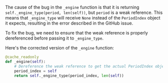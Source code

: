 The cause of the bug in the `_engine` function is that it is returning `self._engine_type(period, len(self))`, but `period` is a weak reference. This means that `_engine_type` will receive `None` instead of the `PeriodIndex` object it expects, resulting in the error described in the GitHub issue.

To fix the bug, we need to ensure that the weak reference is properly dereferenced before passing it to `_engine_type`.

Here's the corrected version of the `_engine` function:

```python
@cache_readonly
def _engine(self):
    # Dereference the weak reference to get the actual PeriodIndex object
    period_index = self
    return self._engine_type(period_index, len(self))
```